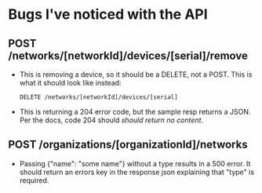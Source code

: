 # Bugs I've noticed with the API
## POST /networks/[networkId]/devices/[serial]/remove
* This is removing a device, so it should be a DELETE, not a POST. This is what it should look like instead:
  
  `DELETE /networks/[networkId]/devices/[serial]`
* This is returning a 204 error code, but the sample resp returns a JSON. Per the docs, code 204 should *should return no content*.

## POST /organizations/[organizationId]/networks
* Passing {"name": "some name"} without a type results in a 500 error. It should return an errors key in the response json explaining that "type" is required.